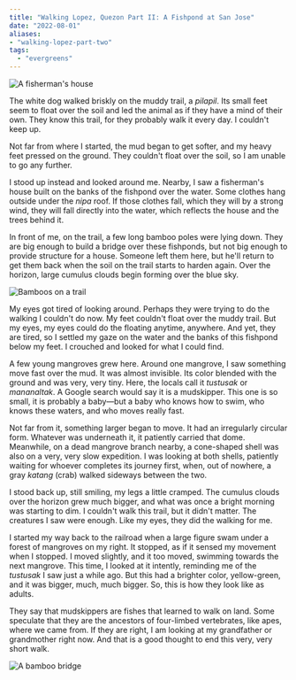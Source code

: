 ```yaml
---
title: "Walking Lopez, Quezon Part II: A Fishpond at San Jose"
date: "2022-08-01"
aliases:
- "walking-lopez-part-two"
tags:
  - "evergreens"
---
```


![A fisherman's house](lilim/images/032/fisherman-house.JPG)

The white dog walked briskly on the muddy trail, a _pilapil_. Its small feet seem to float over the soil and led the animal as if they have a mind of their own. They know this trail, for they probably walk it every day. I couldn't keep up.

Not far from where I started, the mud began to get softer, and my heavy feet pressed on the ground. They couldn't float over the soil, so I am unable to go any further.

I stood up instead and looked around me. Nearby, I saw a fisherman's house built on the banks of the fishpond over the water. Some clothes hang outside under the _nipa_ roof. If those clothes fall, which they will by a strong wind, they will fall directly into the water, which reflects the house and the trees behind it.

In front of me, on the trail, a few long bamboo poles were lying down. They are big enough to build a bridge over these fishponds, but not big enough to provide structure for a house. Someone left them here, but he'll return to get them back when the soil on the trail starts to harden again. Over the horizon, large cumulus clouds begin forming over the blue sky.

![Bamboos on a trail](lilim/images/032/bamboo-on-trail.JPG)

My eyes got tired of looking around. Perhaps they were trying to do the walking I couldn't do now. My feet couldn't float over the muddy trail. But my eyes, my eyes could do the floating anytime, anywhere. And yet, they are tired, so I settled my gaze on the water and the banks of this fishpond below my feet. I crouched and looked for what I could find.

A few young mangroves grew here. Around one mangrove, I saw something move fast over the mud. It was almost invisible. Its color blended with the ground and was very, very tiny. Here, the locals call it _tustusak_ or _mananaltak_. A Google search would say it is a mudskipper. This one is so small, it is probably a baby—but a baby who knows how to swim, who knows these waters, and who moves really fast.

Not far from it, something larger began to move. It had an irregularly circular form. Whatever was underneath it, it patiently carried that dome. Meanwhile, on a dead mangrove branch nearby, a cone-shaped shell was also on a very, very slow expedition. I was looking at both shells, patiently waiting for whoever completes its journey first, when, out of nowhere, a gray _katang_ (crab) walked sideways between the two.

I stood back up, still smiling, my legs a little cramped. The cumulus clouds over the horizon grew much bigger, and what was once a bright morning was starting to dim. I couldn't walk this trail, but it didn't matter. The creatures I saw were enough. Like my eyes, they did the walking for me.

I started my way back to the railroad when a large figure swam under a forest of mangroves on my right. It stopped, as if it sensed my movement when I stopped. I moved slightly, and it too moved, swimming towards the next mangrove. This time, I looked at it intently, reminding me of the _tustusak_ I saw just a while ago. But this had a brighter color, yellow-green, and it was bigger, much, much bigger. So, this is how they look like as adults.

They say that mudskippers are fishes that learned to walk on land. Some speculate that they are the ancestors of four-limbed vertebrates, like apes, where we came from. If they are right, I am looking at my grandfather or grandmother right now. And that is a good thought to end this very, very short walk.

![A bamboo bridge](lilim/images/032/bamboo-bridge.JPG)